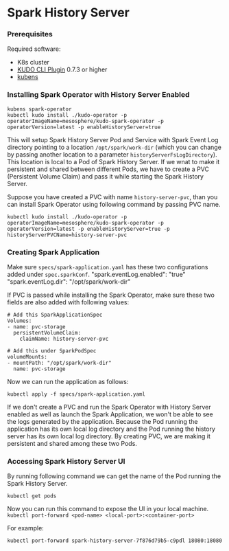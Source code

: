 # Spark History Server

### Prerequisites

Required software:
* K8s cluster
* [KUDO CLI Plugin](https://kudo.dev/docs/#install-kudo-cli) 0.7.3 or higher
* [kubens](https://github.com/ahmetb/kubectx)

### Installing Spark Operator with History Server Enabled

```
kubens spark-operator
kubectl kudo install ./kudo-operator -p operatorImageName=mesosphere/kudo-spark-operator -p operatorVersion=latest -p enableHistoryServer=true
```

This will setup Spark History Server Pod and Service with Spark Event Log directory pointing to a location `/opt/spark/work-dir` (which you can change by passing another location to a parameter `historyServerFsLogDirectory`). This location is local to a Pod of Spark History Server. If we wnat to make it persistent and shared between different Pods, we have to create a PVC (Persistent Volume Claim) and pass it while starting the Spark History Server.

Suppose you have created a PVC with name `history-server-pvc`, than you can install Spark Operator using following command by passing PVC name.

```
kubectl kudo install ./kudo-operator -p operatorImageName=mesosphere/kudo-spark-operator -p operatorVersion=latest -p enableHistoryServer=true -p historyServerPVCName=history-server-pvc
```

### Creating Spark Application

Make sure `specs/spark-application.yaml` has these two configurations added under `spec.sparkConf`.
"spark.eventLog.enabled": "true"
"spark.eventLog.dir": "/opt/spark/work-dir"

If PVC is passed while installing the Spark Operator, make sure these two fields are also added with following values:

```
# Add this SparkApplicationSpec
Volumes:
- name: pvc-storage
  persistentVolumeClaim:
    claimName: history-server-pvc

# Add this under SparkPodSpec
volumeMounts:
- mountPath: "/opt/spark/work-dir"
  name: pvc-storage
```

Now we can run the application as follows:

```
kubectl apply -f specs/spark-application.yaml
```

If we don't create a PVC and run the Spark Operator with History Server enabled as well as launch the Spark Application, we won't be able to see the logs generated by the application. Because the Pod running the application has its own local log directory and the Pod running the history server has its own local log directory. By creating PVC, we are making it persistent and shared among these two Pods.

### Accessing Spark History Server UI

By running following command we can get the name of the Pod running the Spark History Server.

```
kubectl get pods
```

Now you can run this command to expose the UI in your local machine.
`kubectl port-forward <pod-name> <local-port>:<container-port>`

For example:
```
kubectl port-forward spark-history-server-7f876d79b5-c9pdl 18080:18080
```
